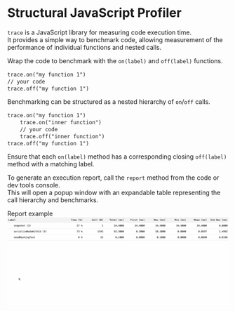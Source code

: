 # Structural JavaScript Profiler

`trace` is a JavaScript library for measuring code execution time.  
It provides a simple way to benchmark code, allowing measurement of the performance of individual functions and nested calls. 

Wrap the code to benchmark with the `on(label)` and `off(label)` functions.
```
trace.on("my function 1")
// your code
trace.off("my function 1")
```

Benchmarking can be structured as a nested hierarchy of `on`/`off` calls.
```
trace.on("my function 1")
    trace.on("inner function")
    // your code
    trace.off("inner function")
trace.off("my function 1")
```

Ensure that each `on(label)` method has a corresponding closing `off(label)` method with a matching label.  

To generate an execution report, call the `report` method from the code or dev tools console.  
This will open a popup window with an expandable table representing the call hierarchy and benchmarks.  

Report example
![Report example](./public/example.gif)
